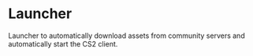 # Launcher
Launcher to automatically download assets from community servers and automatically start the CS2 client.
